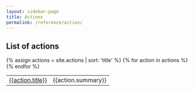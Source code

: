 ```yaml
---
layout: sidebar-page
title: Actions
permalink: /reference/action/
---
```


## List of actions
<table>
  <tbody>
  {% assign actions = site.actions | sort: 'title' %}
  {% for action in actions %}
    <tr>
      <td><a href="{{action.url}}">{{action.title}}</a></td>
      <td>{{action.summary}}</td>
    <tr>
  {% endfor %}
  </tbody>
</table>
